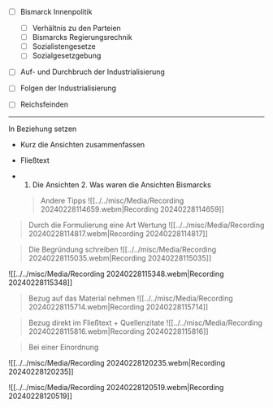 

- [ ] Bismarck Innenpolitik 
	- [ ] Verhältnis zu den Parteien 
	- [ ] Bismarcks Regierungsrechnik 
	- [ ] Sozialistengesetze 
	- [ ] Sozialgesetzgebung 
- [ ] Auf- und Durchbruch der Industrialisierung 
- [ ] Folgen der Industrialisierung 
- [ ]  Reichsfeinden


****
In Beziehung setzen 
- Kurz die Ansichten zusammenfassen 
- Fließtext 
- 1. Die Ansichten 2. Was waren die Ansichten Bismarcks
  
  
  > Andere Tipps 
![[../../misc/Media/Recording 20240228114659.webm|Recording 20240228114659]]


> Durch die Formulierung eine Art Wertung
![[../../misc/Media/Recording 20240228114817.webm|Recording 20240228114817]]
 
> Die Begründung schreiben 
![[../../misc/Media/Recording 20240228115035.webm|Recording 20240228115035]]


![[../../misc/Media/Recording 20240228115348.webm|Recording 20240228115348]]


> Bezug auf das Material nehmen 
![[../../misc/Media/Recording 20240228115714.webm|Recording 20240228115714]]

> Bezug direkt im Fließtext  + Quellenzitate 
![[../../misc/Media/Recording 20240228115816.webm|Recording 20240228115816]]



> Bei einer Einordnung 
> 
![[../../misc/Media/Recording 20240228120235.webm|Recording 20240228120235]]



![[../../misc/Media/Recording 20240228120519.webm|Recording 20240228120519]]
